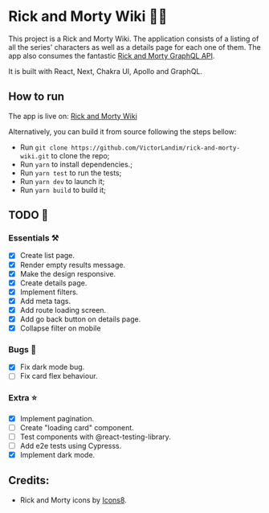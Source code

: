 # Rick and Morty Wiki 🧪💥

This project is a Rick and Morty Wiki. The application consists of a listing of all the series' characters as well as a details page for each one of them. The app also consumes the fantastic [Rick and Morty GraphQL API](https://rickandmortyapi.com/graphql).

It is built with React, Next, Chakra UI, Apollo and GraphQL.

## How to run

The app is live on: [Rick and Morty Wiki](https://rick-n-morty-wiki.netlify.com/)

Alternatively, you can build it from source following the steps bellow:

- Run `git clone https://github.com/VictorLandim/rick-and-morty-wiki.git` to clone the repo;
- Run `yarn` to install dependencies.;
- Run `yarn test` to run the tests;
- Run `yarn dev` to launch it;
- Run `yarn build` to build it;

## TODO 🎯

### Essentials ⚒

- [x] Create list page.
- [x] Render empty results message.
- [x] Make the design responsive.
- [x] Create details page.
- [x] Implement filters.
- [x] Add meta tags.
- [x] Add route loading screen.
- [x] Add go back button on details page.
- [x] Collapse filter on mobile

### Bugs 🐛

- [x] Fix dark mode bug.
- [ ] Fix card flex behaviour.

### Extra ⭐

- [x] Implement pagination.
- [ ] Create "loading card" component.
- [ ] Test components with @react-testing-library.
- [ ] Add e2e tests using Cypresss.
- [x] Implement dark mode.

## Credits:

- Rick and Morty icons by [Icons8](https://icons8.com).
